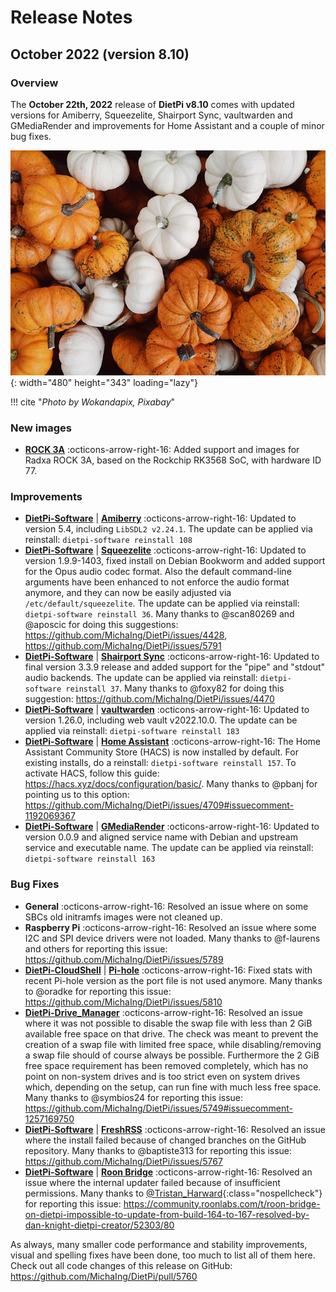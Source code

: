 # Release Notes

## October 2022 (version 8.10)

### Overview

The **October 22th, 2022** release of **DietPi v8.10** comes with updated versions for Amiberry, Squeezelite, Shairport Sync, vaultwarden and GMediaRender and improvements for Home Assistant and a couple of minor bug fixes.

![Pumpkins](../assets/images/dietpi-release-v8_10.jpg){: width="480" height="343" loading="lazy"}

!!! cite "*Photo by Wokandapix, Pixabay*"

### New images

- [**ROCK 3A**](../../hardware/#radxa) :octicons-arrow-right-16: Added support and images for Radxa ROCK 3A, based on the Rockchip RK3568 SoC, with hardware ID 77.

### Improvements

- [**DietPi-Software**](../../dietpi_tools/#dietpi-software) | [**Amiberry**](../../software/gaming/#amiberry) :octicons-arrow-right-16: Updated to version 5.4, including `LibSDL2 v2.24.1`. The update can be applied via reinstall: `dietpi-software reinstall 108`
- [**DietPi-Software**](../../dietpi_tools/#dietpi-software) | [**Squeezelite**](../../software/media/#squeezelite) :octicons-arrow-right-16: Updated to version 1.9.9-1403, fixed install on Debian Bookworm and added support for the Opus audio codec format. Also the default command-line arguments have been enhanced to not enforce the audio format anymore, and they can now be easily adjusted via `/etc/default/squeezelite`. The update can be applied via reinstall: `dietpi-software reinstall 36`. Many thanks to @scan80269 and @aposcic for doing this suggestions: <https://github.com/MichaIng/DietPi/issues/4428>, <https://github.com/MichaIng/DietPi/issues/5791>
- [**DietPi-Software**](../../dietpi_tools/#dietpi-software) | [**Shairport Sync**](../../software/media/#shairport-sync) :octicons-arrow-right-16: Updated to final version 3.3.9 release and added support for the "pipe" and "stdout" audio backends. The update can be applied via reinstall: `dietpi-software reinstall 37`. Many thanks to @foxy82 for doing this suggestion: <https://github.com/MichaIng/DietPi/issues/4470>
- [**DietPi-Software**](../../dietpi_tools/#dietpi-software) | [**vaultwarden**](../../software/cloud/#vaultwarden) :octicons-arrow-right-16: Updated to version 1.26.0, including web vault v2022.10.0. The update can be applied via reinstall: `dietpi-software reinstall 183`
- [**DietPi-Software**](../../dietpi_tools/#dietpi-software) | [**Home Assistant**](../../software/home_automation/#home-assistant) :octicons-arrow-right-16: The Home Assistant Community Store (HACS) is now installed by default. For existing installs, do a reinstall: `dietpi-software reinstall 157`. To activate HACS, follow this guide: <https://hacs.xyz/docs/configuration/basic/>. Many thanks to @pbanj for pointing us to this option: <https://github.com/MichaIng/DietPi/issues/4709#issuecomment-1192069367>
- [**DietPi-Software**](../../dietpi_tools/#dietpi-software) | [**GMediaRender**](../../software/media/#gmediarender) :octicons-arrow-right-16: Updated to version 0.0.9 and aligned service name with Debian and upstream service and executable name. The update can be applied via reinstall: `dietpi-software reinstall 163`

### Bug Fixes

- **General** :octicons-arrow-right-16: Resolved an issue where on some SBCs old initramfs images were not cleaned up.
- **Raspberry Pi** :octicons-arrow-right-16: Resolved an issue where some I2C and SPI device drivers were not loaded. Many thanks to @f-laurens and others for reporting this issue: <https://github.com/MichaIng/DietPi/issues/5789>
- [**DietPi-CloudShell**](../../software/system_stats/#dietpi-cloudshell) | [**Pi-hole**](../../software/dns_servers/#pi-hole) :octicons-arrow-right-16: Fixed stats with recent Pi-hole version as the port file is not used anymore. Many thanks to @oradke for reporting this issue: <https://github.com/MichaIng/DietPi/issues/5810>
- [**DietPi-Drive_Manager**](../../dietpi_tools/#dietpi-drive-manager) :octicons-arrow-right-16: Resolved an issue where it was not possible to disable the swap file with less than 2 GiB available free space on that drive. The check was meant to prevent the creation of a swap file with limited free space, while disabling/removing a swap file should of course always be possible. Furthermore the 2 GiB free space requirement has been removed completely, which has no point on non-system drives and is too strict even on system drives which, depending on the setup, can run fine with much less free space. Many thanks to @symbios24 for reporting this issue: <https://github.com/MichaIng/DietPi/issues/5749#issuecomment-1257169750>
- [**DietPi-Software**](../../dietpi_tools/#dietpi-software) | [**FreshRSS**](../../software/social/#freshrss) :octicons-arrow-right-16: Resolved an issue where the install failed because of changed branches on the GitHub repository. Many thanks to @baptiste313 for reporting this issue: <https://github.com/MichaIng/DietPi/issues/5767>
- [**DietPi-Software**](../../dietpi_tools/#dietpi-software) | [**Roon Bridge**](../../software/media/#roon-bridge) :octicons-arrow-right-16: Resolved an issue where the internal updater failed because of insufficient permissions. Many thanks to [@Tristan_Harward](https://community.roonlabs.com/u/tristan_harward){:class="nospellcheck"} for reporting this issue: <https://community.roonlabs.com/t/roon-bridge-on-dietpi-impossible-to-update-from-build-164-to-167-resolved-by-dan-knight-dietpi-creator/52303/80>

As always, many smaller code performance and stability improvements, visual and spelling fixes have been done, too much to list all of them here. Check out all code changes of this release on GitHub: <https://github.com/MichaIng/DietPi/pull/5760>
